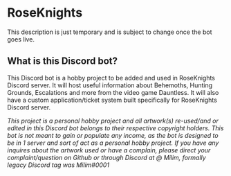 # RoseKnights

This description is just temporary and is subject to change once the bot goes live.

## What is this Discord bot?
This Discord bot is a hobby project to be added and used in RoseKnights Discord server. It will host useful information about Behemoths, Hunting Grounds, Escalations and more from the video game Dauntless. It will also have a custom application/ticket system built specifically for RoseKnights Discord server.

*This project is a personal hobby project and all artwork(s) re-used/and or edited in this Discord bot belongs to their respective copyright holders. This bot is not meant to gain or populate any income, as the bot is designed to be in 1 server and sort of act as a personal hobby project. If you have any inquires about the artwork used or have a complain, please direct your complaint/question on Github or through Discord at @ Milim, formally legacy Discord tag was Milim#0001*
